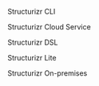 Structurizr CLI

Structurizr Cloud Service

Structurizr DSL

Structurizr Lite

Structurizr On-premises